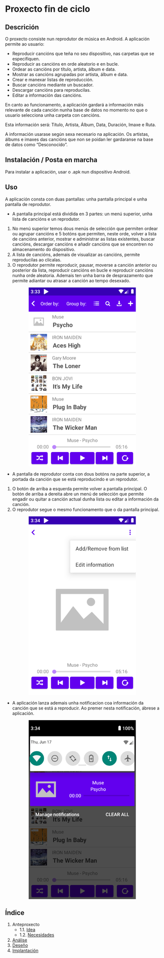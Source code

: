 # Proxecto fin de ciclo

## Descrición

O proxecto consiste nun reprodutor de música en Android. A aplicación permite ao usuario:

- Reproducir cancións que teña no seu dispositivo, nas carpetas que se especifiquen.
- Reproducir as cancións en orde aleatorio e en bucle.
- Ordear as cancións por título, artista, álbum e data.
- Mostrar as cancións agrupadas por artista, álbum e data.
- Crear e manexar listas de reproducción.
- Buscar cancións mediante un buscador.
- Descargar cancións para reproducilas.
- Editar a información das cancións.

En canto ao funcionamento, a aplicación gardará a información máis relevante de cada canción nunha base de datos no momento no que o usuario selecciona unha carpeta con cancións.

Esta información será: Título, Artista, Álbum, Data, Duración, Imaxe e Ruta.

A información usarase según sexa necesario na aplicación. Os artistas, álbums e imaxes das cancións que non se poidan ler gardaranse na base de datos como “Desconocido”.

## Instalación / Posta en marcha

Para instalar a aplicación, usar o .apk nun dispositivo Android.

## Uso

A aplicación consta con duas pantallas: unha pantalla principal e unha pantalla de reprodutor. 

- A pantalla principal está dividida en 3 partes: un menú superior, unha lista de cancións e un reprodutor.
1. No menú superior temos dous menús de selección que permiten ordear ou agrupar cancións e 5 botóns que permiten, neste orde, volver a    lista de cancións anterior, mostrar e administrar as listas existentes, buscar cancións, descargar cancións e añadir cancións que se encontren no almacenamento do dispositivo.
2. A lista de cancións, ademais de visualizar as cancións, permite reproducilas ao clicalas.
3. O reprodutor permite reproducir, pausar, moverse a canción anterior ou posterior da lista, reproducir cancións en bucle e reproducir cancións nunha orde aleatoria. Ademais ten unha barra de desprazamento que permite adiantar ou atrasar a canción ao tempo desexado.

<div align="center"> <img src="doc/img/image1.PNG" width="350"> </div>

- A pantalla de reprodutor conta con dous botóns na parte superior, a portada da canción que se está reproducindo e un reprodutor.
1. O botón de arriba a esquerda permite volver a pantalla principal. O botón de arriba a dereita abre un menú de selección que permite engadir ou quitar a canción actual dunha lista ou editar a información da canción.
2. O reprodutor segue o mesmo funcionamento que o da pantalla principal.

<div align="center"> <img src="doc/img/image2.PNG" width="350"> </div>

- A aplicación lanza ademais unha notificacion coa información da canción que se está a reproducir. Ao premer nesta notificación, ábrese a aplicación.

<div align="center"> <img src="doc/img/image3.png" width="350"> </div>

## Índice

1. Anteproxecto
    * 1.1. [Idea](doc/anteproxecto/Idea.md)
    * 1.2. [Necesidades](doc/anteproxecto/Necesidades.md)
2. [Análise](doc/analise/Analise.md)
3. [Deseño](doc/deseño)
4. [Implantación](Proxecto_JulioSB)
